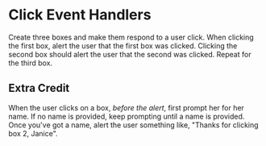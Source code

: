 # Click Event Handlers

Create three boxes and make them respond to a user click. When clicking the first box, alert the user that the first box was clicked. Clicking the second box should alert the user that the second was clicked. Repeat for the third box.

## Extra Credit

When the user clicks on a box, *before the alert*, first prompt her for her name. If no name is provided, keep prompting until a name is provided. Once you've got a name, alert the user something like, "Thanks for clicking box 2, Janice".

